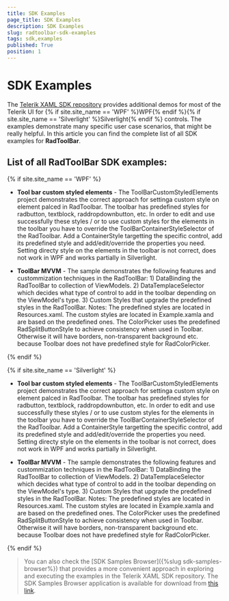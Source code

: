 ```yaml
---
title: SDK Examples
page_title: SDK Examples
description: SDK Examples
slug: radtoolbar-sdk-examples
tags: sdk,examples
published: True
position: 1
---
```


# SDK Examples

The [Telerik XAML SDK repository](https://github.com/telerik/xaml-sdk/tree/master/) provides additional demos for most of the Telerik UI for {% if site.site_name == 'WPF' %}WPF{% endif %}{% if site.site_name == 'Silverlight' %}Silverlight{% endif %} controls. The examples demonstrate many specific user case scenarios, that might be really helpful. In this article you can find the complete list of all SDK examples for __RadToolBar__.

## List of all RadToolBar SDK examples:

{% if site.site_name == 'WPF' %}

* __Tool bar custom styled elements__ - The ToolBarCustomStyledElements project demonstrates the correct approach for settinga custom style on element palced in RadToolbar. The toolbar has predefined styles for radbutton, textblock, raddropdownbutton, etc. In order to edit and use successfully these styles / or to use custom styles for the elements in the toolbar you have to override the ToolBarContainerStyleSelector of the RadToolbar. Add a ContainerStyle targetting the specific control, add its predefined style and add/edit/override the properties you need. Setting directy style on the elements in the toolbar is not correct, does not work in WPF and works partially in Silverlight.

* __ToolBar MVVM__ - The  sample demonstrates the following features and custommization techniques in the RadToolBar:		1) DataBinding the RadToolBar to collection of ViewModels.	2) DataTemplaceSelector which decides what type of control to add in the toolbar depending on the ViewModel's type.	3) Custom Styles that upgrade the predefined styles in the RadToolBar.	Notes: The predefined styles are located in Resources.xaml. 	   The custom styles are located in Example.xamla and are based on the predefined ones.	   The ColorPicker uses the predefined RadSplitButtonStyle to achieve consistency when used in Toolbar. 	   Otherwise it will have borders, non-transparent background etc. because Toolbar does not have predefined style for RadColorPicker.

{% endif %}

{% if site.site_name == 'Silverlight' %}

* __Tool bar custom styled elements__ - The ToolBarCustomStyledElements project demonstrates the correct approach for settinga custom style on element palced in RadToolbar. The toolbar has predefined styles for radbutton, textblock, raddropdownbutton, etc. In order to edit and use successfully these styles / or to use custom styles for the elements in the toolbar you have to override the ToolBarContainerStyleSelector of the RadToolbar. Add a ContainerStyle targetting the specific control, add its predefined style and add/edit/override the properties you need. Setting directy style on the elements in the toolbar is not correct, does not work in WPF and works partially in Silverlight.

* __ToolBar MVVM__ - The  sample demonstrates the following features and custommization techniques in the RadToolBar: 1) DataBinding the RadToolBar to collection of ViewModels.	2) DataTemplaceSelector which decides what type of control to add in the toolbar depending on the ViewModel's type.	3) Custom Styles that upgrade the predefined styles in the RadToolBar. Notes: The predefined styles are located in Resources.xaml. The custom styles are located in Example.xamla and are based on the predefined ones. The ColorPicker uses the predefined RadSplitButtonStyle to achieve consistency when used in Toolbar. Otherwise it will have borders, non-transparent background etc. because Toolbar does not have predefined style for RadColorPicker.

{% endif %}

>You can also check the [SDK Samples Browser]({%slug sdk-samples-browser%}) that provides a more convenient approach in exploring and executing the examples in the Telerik XAML SDK repository. The SDK Samples Browser application is available for download from [this link](http://demos.telerik.com/xaml-sdkbrowser/).